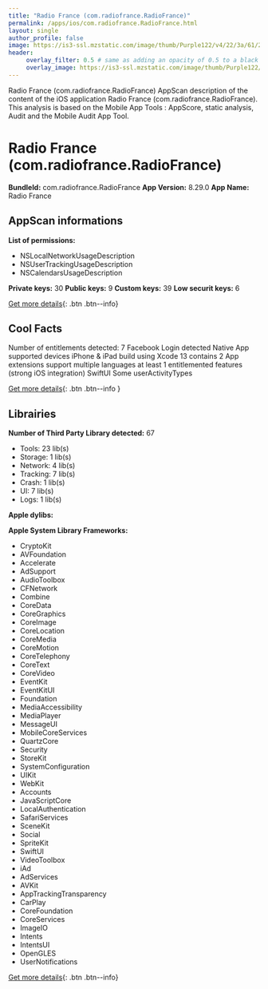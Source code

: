 ```yaml
---
title: "Radio France (com.radiofrance.RadioFrance)"
permalink: /apps/ios/com.radiofrance.RadioFrance.html
layout: single
author_profile: false
image: https://is3-ssl.mzstatic.com/image/thumb/Purple122/v4/22/3a/61/223a61a4-c5b1-0502-b981-72a0c197c2e4/AppIcon-1x_U007emarketing-0-7-0-85-220.png/512x512bb.jpg
header: 
     overlay_filter: 0.5 # same as adding an opacity of 0.5 to a black background
     overlay_image: https://is3-ssl.mzstatic.com/image/thumb/Purple122/v4/22/3a/61/223a61a4-c5b1-0502-b981-72a0c197c2e4/AppIcon-1x_U007emarketing-0-7-0-85-220.png/512x512bb.jpg
---
```

Radio France (com.radiofrance.RadioFrance) AppScan description of the content of the iOS application Radio France (com.radiofrance.RadioFrance). This analysis is based on the Mobile App Tools : AppScore, static analysis, Audit and the Mobile Audit App Tool.

# Radio France (com.radiofrance.RadioFrance)

**BundleId:** com.radiofrance.RadioFrance
**App Version:** 8.29.0
**App Name:** Radio France


## AppScan informations 

**List of permissions:** 
- NSLocalNetworkUsageDescription
- NSUserTrackingUsageDescription
- NSCalendarsUsageDescription
  
  
**Private keys:** 30
**Public keys:** 9
**Custom keys:** 39
**Low securit keys:** 6
  
[Get more details](/pricing.html){: .btn .btn--info}

## Cool Facts

Number of entitlements detected: 7
Facebook Login detected
Native App
supported devices iPhone & iPad
build using Xcode 13
contains 2 App extensions
support multiple languages
at least 1 entitlemented features (strong iOS integration)
SwiftUI
Some userActivityTypes
  
[Get more details](/pricing.html){: .btn .btn--info }

## Librairies 
**Number of Third Party Library detected:** 67
- Tools: 23 lib(s)
- Storage: 1 lib(s)
- Network: 4 lib(s)
- Tracking: 7 lib(s)
- Crash: 1 lib(s)
- UI: 7 lib(s)
- Logs: 1 lib(s)


**Apple dylibs:**


**Apple System Library Frameworks:**
- CryptoKit
- AVFoundation
- Accelerate
- AdSupport
- AudioToolbox
- CFNetwork
- Combine
- CoreData
- CoreGraphics
- CoreImage
- CoreLocation
- CoreMedia
- CoreMotion
- CoreTelephony
- CoreText
- CoreVideo
- EventKit
- EventKitUI
- Foundation
- MediaAccessibility
- MediaPlayer
- MessageUI
- MobileCoreServices
- QuartzCore
- Security
- StoreKit
- SystemConfiguration
- UIKit
- WebKit
- Accounts
- JavaScriptCore
- LocalAuthentication
- SafariServices
- SceneKit
- Social
- SpriteKit
- SwiftUI
- VideoToolbox
- iAd
- AdServices
- AVKit
- AppTrackingTransparency
- CarPlay
- CoreFoundation
- CoreServices
- ImageIO
- Intents
- IntentsUI
- OpenGLES
- UserNotifications


  
[Get more details](/pricing.html){: .btn .btn--info}

